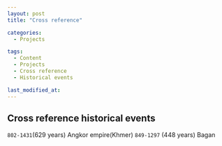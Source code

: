 ```yaml
---
layout: post
title: "Cross reference"

categories:
  - Projects

tags:
  - Content
  - Projects
  - Cross reference
  - Historical events

last_modified_at:
---
```

## Cross reference historical events

`802-1431`(629 years) Angkor empire(Khmer)
`849-1297` (448 years) Bagan

